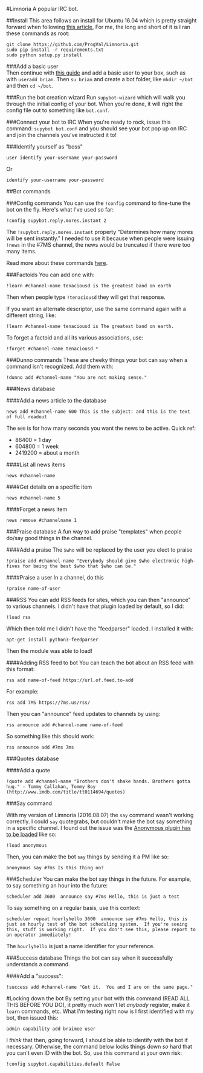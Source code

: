#Limnoria
A popular IRC bot.  


##Install
This area follows an install for Ubuntu 16.04 which is pretty straight forward when following [this article](https://github.com/ProgVal/Limnoria),  For me, the long and short of it is I ran these commands as root:

    git clone https://github.com/ProgVal/Limnoria.git
    sudo pip install -r requirements.txt
    sudo python setup.py install
    
###Add a basic user    
Then continue with [this guide](http://doc.supybot.aperio.fr/en/latest/use/install.html) and add a basic user to your box, such as with `useradd brian`.  Then `su brian` and create a bot folder, like `mkdir ~/bot` and then `cd ~/bot`.

###Run the bot creation wizard
Run `supybot-wizard` which will walk you through the initial config of your bot.  When you're done, it will right the config file out to something like `bot.conf`.

###Connect your bot to IRC
When you're ready to rock, issue this command: `supybot bot.conf` and you should see your bot pop up on IRC and join the channels you've instructed it to!

###Identify yourself as "boss"

    user identify your-username your-password
    
Or

    identify your-username your-password

##Bot commands

###Config commands
You can use the `!config` command to fine-tune the bot on the fly.  Here's what I've used so far:

    !config supybot.reply.mores.instant 2

The `!supybot.reply.mores.instant` property "Determines how many mores will be sent instantly."  I needed to use it because when people were issuing `!news` in the #7MS channel, the news would be truncated if there were too many items.

Read more about these commands [here](https://gist.github.com/oscarcp/2989245).

###Factoids
You can add one with:

    !learn #channel-name tenaciousd is The greatest band on earth

Then when people type `!tenaciousd` they will get that response.

If you want an alternate descriptor, use the same command again with a different string, like:

    !learn #channel-name tenaciousd is The greatest band on earth.

To forget a factoid and all its various associations, use:

    !forget #channel-name tenaciousd * 

###Dunno commands
These are cheeky things your bot can say when a command isn't recognized.  Add them with:

    !dunno add #channel-name "You are not making sense."

###News database

####Add a news article to the database

    news add #channel-name 600 This is the subject: and this is the text of full readout
    
The `600` is for how many seconds you want the news to be active. Quick ref:

* 86400 = 1 day
* 604800 = 1 week
* 2419200 = about a month

####List all news items

    news #channel-name
    
####Get details on a specific item

    news #channel-name 5

####Forget a news item

    news remove #channelname 1    

###Praise database
A fun way to add praise "templates" when people do/say good things in the channel.

####Add a praise
The `$who` will be replaced by the user you elect to praise

    !praise add #channel-name "Everybody should give $who electronic high-fives for being the best $who that $who can be."
    
####Praise a user
In a channel, do this

    !praise name-of-user


###RSS
You can add RSS feeds for sites, which you can then "announce" to various channels.  I didn't have that plugin loaded by default, so I did:

    !load rss
    
Which then told me I didn't have the "feedparser" loaded.  I installed it with:

    apt-get install python3-feedparser
    
Then the module was able to load!

####Adding RSS feed to bot
You can teach the bot about an RSS feed with this format:

    rss add name-of-feed https://url.of.feed.to-add

For example:

    rss add 7MS https://7ms.us/rss/
    
Then you can "announce" feed updates to channels by using:

    rss announce add #channel-name name-of-feed

So something like this should work:

    rss announce add #7ms 7ms

###Quotes database

####Add a quote

    !quote add #channel-name "Brothers don't shake hands. Brothers gotta hug." - Tommy Callahan, Tommy Boy (http://www.imdb.com/title/tt0114694/quotes)

###Say command

With my version of Limnoria (2016.08.07) the `say` command wasn't working correctly.  I could `say` quotegrabs, but couldn't make the bot say something in a specific channel.  I found out the issue was the [Anonymous plugin has to be loaded](https://github.com/ProgVal/Limnoria/tree/2c1de2328bbf56741ea39541a293f1cc26496f68/plugins/Anonymous) like so:

    !load anonymous
    
Then, you can make the bot `say` things by sending it a PM like so:

    anonymous say #7ms Is this thing on?
    
###Scheduler
You can make the bot say things in the future.  For example, to say something an hour into the future:

    scheduler add 3600  announce say #7ms Hello, this is just a test
    
To say something on a regular basis, use this context:

    scheduler repeat hourlyhello 3600  announce say #7ms Hello, this is just an hourly test of the bot scheduling system.  If you're seeing this, stuff is working right.  If you don't see this, please report to an operator immediately!
    
The `hourlyhello` is just a name identifier for your reference.

###Success database
Things the bot can say when it successfully understands a command.

####Add a "success":

    !success add #channel-name "Got it.  You and I are on the same page."
    
#Locking down the bot
By setting your bot with this command (READ ALL THIS BEFORE YOU DO), it pretty much won't let *anybody* register, make it `learn` commands, etc.  What I'm testing right now is I first identified with my bot, then issued this:

    admin capability add braimee user

I *think* that then, going forward, I should be able to identify with the bot if necessary.  Otherwise, the command below locks things down *so* hard that you can't even ID with the bot.  So, use this command at your own risk:

    !config supybot.capabilities.default False